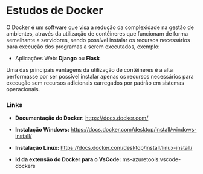 # Estudos de Docker

O Docker é um software que visa a redução da complexidade na gestão de ambientes, através da utilização de contêineres que funcionam de forma semelhante a servidores, sendo possível instalar os recursos necessários para execução dos programas a serem executados, exemplo:
* Aplicações Web: **Django** ou **Flask**

Uma das principais vantagens da utilização de contêineres é a alta performasse por ser possível instalar apenas os recursos necessários para execução sem recursos adicionais carregados por padrão em sistemas operacionais.

### Links

* **Documentação do Docker:**  https://docs.docker.com/
* **Instalação Windows:**  https://docs.docker.com/desktop/install/windows-install/
* **Instalação Linux:** https://docs.docker.com/desktop/install/linux-install/

* **Id da extensão do Docker para o VsCode:** ms-azuretools.vscode-dockers